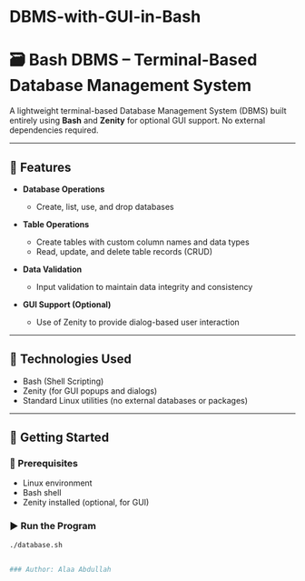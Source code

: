 # DBMS-with-GUI-in-Bash
# 🗃️ Bash DBMS – Terminal-Based Database Management System

A lightweight terminal-based Database Management System (DBMS) built entirely using **Bash** and **Zenity** for optional GUI support. No external dependencies required.

---

## 📌 Features

- **Database Operations**  
  - Create, list, use, and drop databases

- **Table Operations**  
  - Create tables with custom column names and data types
  - Read, update, and delete table records (CRUD)

- **Data Validation**  
  - Input validation to maintain data integrity and consistency

- **GUI Support (Optional)**  
  - Use of Zenity to provide dialog-based user interaction

---

## 🧪 Technologies Used

- Bash (Shell Scripting)  
- Zenity (for GUI popups and dialogs)  
- Standard Linux utilities (no external databases or packages)

---

## 🚀 Getting Started

### 🔧 Prerequisites

- Linux environment
- Bash shell
- Zenity installed (optional, for GUI)

### ▶️ Run the Program

```bash
./database.sh


### Author: Alaa Abdullah 

